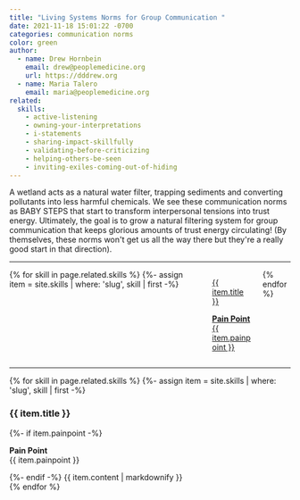 ```yaml
---
title: "Living Systems Norms for Group Communication "
date: 2021-11-18 15:01:22 -0700
categories: communication norms
color: green
author:
  - name: Drew Hornbein
    email: drew@peoplemedicine.org
    url: https://dddrew.org
  - name: Maria Talero
    email: maria@peoplemedicine.org
related:
  skills:
    - active-listening
    - owning-your-interpretations
    - i-statements
    - sharing-impact-skillfully
    - validating-before-criticizing
    - helping-others-be-seen
    - inviting-exiles-coming-out-of-hiding
---
```

A wetland acts as a natural water filter, trapping sediments and converting pollutants into less harmful chemicals. We see these communication norms as BABY STEPS that start to transform interpersonal tensions into trust energy. Ultimately, the goal is to grow a natural filtering system for group communication that keeps glorious amounts of trust energy circulating! (By themselves, these norms won't get us all the way there but they're a really good start in that direction).

- - -

<div class="columns is-multiline is-centered">
  {% for skill in page.related.skills %}
    {%- assign item = site.skills | where: 'slug', skill | first -%}
    <div class="column is-one-third-tablet">
      <a href="#{{ item.slug }}" class="box is-fullheight is-flex is-flex-direction-column is-align-content-space-between">
        <p class="title is-5">{{ item.title }}</p>
        <p class="has-text-danger"><strong class="is-family-monospace is-size-7">Pain Point</strong><br>{{ item.painpoint }}</p>
      </a>
    </div>
  {% endfor %}
</div>

- - -

<div>
{% for skill in page.related.skills %}
  {%- assign item = site.skills | where: 'slug', skill | first -%}
  <div class="block" id="{{ item.slug }}">
    <h3 class="title is-4">{{ item.title }}</h3>
    {%- if item.painpoint -%}
    <p class="px-4 has-text-danger"><strong class="is-family-monospace is-size-7">Pain Point</strong><br>{{ item.painpoint }}</p>
    {%- endif -%}
    {{ item.content | markdownify }}
  </div>
{% endfor %}
</div>